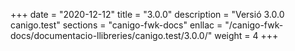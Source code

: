 +++
date        = "2020-12-12"
title       = "3.0.0"
description = "Versió 3.0.0 canigo.test"
sections    = "canigo-fwk-docs"
enllac		= "/canigo-fwk-docs/documentacio-llibreries/canigo.test/3.0.0/"
weight		= 4
+++
